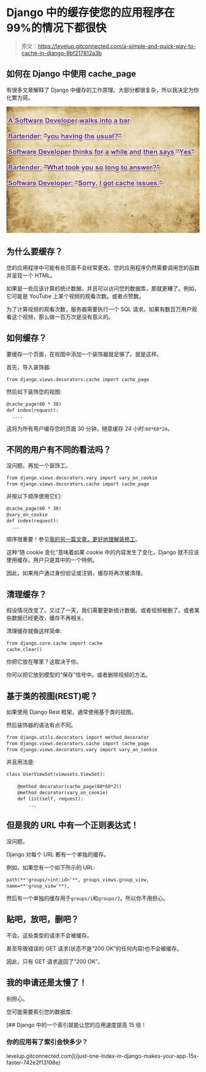 # Django 中的缓存使您的应用程序在 99%的情况下都很快

> 原文：<https://levelup.gitconnected.com/a-simple-and-quick-way-to-cache-in-django-9bf217812a3b>

## 如何在 Django 中使用 cache_page

有很多文章解释了 Django 中缓存的工作原理。大部分都很复杂，所以我决定为你化繁为简。

![](img/65a36a2088315ddb288513c62e6a5011.png)

## 为什么要缓存？

您的应用程序中可能有些页面不会经常更改。您的应用程序仍然需要调用您的函数并呈现一个 HTML。

如果是一些应该计算的统计数据，并且可以访问您的数据库，那就更糟了。例如，它可能是 YouTube 上某个视频的观看次数。或者点赞数。

为了计算视频的观看次数，服务器需要执行一个 SQL 请求。如果有数百万用户观看这个视频，那么做一百万次是没有意义的。

## 如何缓存？

要缓存一个页面，在视图中添加一个装饰器就足够了。就是这样。

首先，导入装饰器:

```
from django.views.decorators.cache import cache_page
```

然后如下装饰您的视图:

```
@cache_page(60 * 30)
def index(request):
  ....
```

这将为所有用户缓存您的页面 30 分钟。随意缓存 24 小时:`60*60*24`。

## 不同的用户有不同的看法吗？

没问题。再加一个装饰工。

```
from django.views.decorators.vary import vary_on_cookie
from django.views.decorators.cache import cache_page
```

并按以下顺序使用它们:

```
@cache_page(60 * 30)
@vary_on_cookie
def index(request):
  ...
```

顺序很重要！参见[我的另一篇文章，更好地理解装修工](/write-your-own-decorators-in-python-in-5-minutes-f32171c50241)。

这种“随 cookie 变化”意味着如果 cookie 中的内容发生了变化，Django 就不应该使用缓存。用户只是其中的一个特例。

因此，如果用户通过身份验证或注销，缓存将再次被清理。

## 清理缓存？

假设情况改变了。又过了一天，我们需要更新统计数据。或者视频被删了。或者某些数据已经更改，缓存不再相关。

清理缓存就像这样简单:

```
from django.core.cache import cache
cache.clear()
```

你把它放在哪里？这取决于你。

你可以把它放到模型的“保存”信号中。或者删除视频的方法。

## 基于类的视图(REST)呢？

如果使用 Django Rest 框架，通常使用基于类的视图。

然后装饰器的语法有点不同。

```
from django.utils.decorators import method_decorator
from django.views.decorators.cache import cache_page
from django.views.decorators.vary import vary_on_cookie
```

并且用法是:

```
class UserViewSet(viewsets.ViewSet):

    @method_decorator(cache_page(60*60*2))
    @method_decorator(vary_on_cookie)
    def list(self, request):
        ...
```

## 但是我的 URL 中有一个正则表达式！

没问题。

Django 对每个 URL 都有一个单独的缓存。

例如，如果您有一个如下所示的 URL:

```
path(**'groups/<int:id>'**, groups_views.group_view, name=**'group_view'**),
```

然后有一个单独的缓存用于`groups/1`和`groups/2`。所以你不用担心。

## 贴吧，放吧，删吧？

不会。这些类型的请求不会被缓存。

甚至导致错误的 GET 请求(状态不是“200 OK”的任何内容)也不会被缓存。

因此，只有 GET 请求返回了“200 OK”。

## 我的申请还是太慢了！

别担心。

您可能需要索引您的数据库:

[](/just-one-index-in-django-makes-your-app-15x-faster-742e2f13108e) [## Django 中的一个索引就能让您的应用速度提高 15 倍！

### 你的应用有了索引会快多少？

levelup.gitconnected.com](/just-one-index-in-django-makes-your-app-15x-faster-742e2f13108e)
